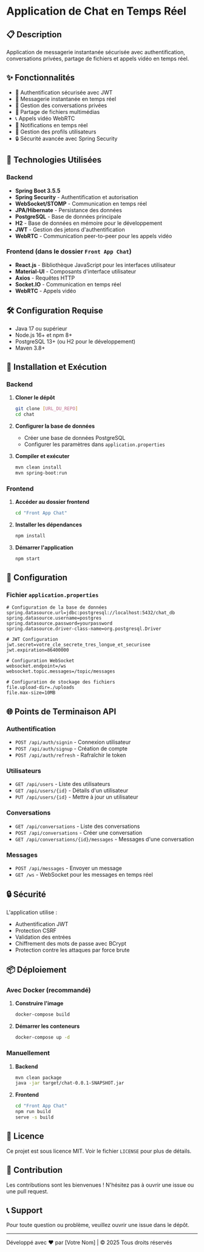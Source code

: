 # Application de Chat en Temps Réel

## 📋 Description
Application de messagerie instantanée sécurisée avec authentification, conversations privées, partage de fichiers et appels vidéo en temps réel.

## ✨ Fonctionnalités

- 🔐 Authentification sécurisée avec JWT
- 💬 Messagerie instantanée en temps réel
- 👥 Gestion des conversations privées
- 📁 Partage de fichiers multimédias
- 📞 Appels vidéo WebRTC
- 🔄 Notifications en temps réel
- 👤 Gestion des profils utilisateurs
- 🔒 Sécurité avancée avec Spring Security

## 🚀 Technologies Utilisées

### Backend
- **Spring Boot 3.5.5**
- **Spring Security** - Authentification et autorisation
- **WebSocket/STOMP** - Communication en temps réel
- **JPA/Hibernate** - Persistance des données
- **PostgreSQL** - Base de données principale
- **H2** - Base de données en mémoire pour le développement
- **JWT** - Gestion des jetons d'authentification
- **WebRTC** - Communication peer-to-peer pour les appels vidéo

### Frontend (dans le dossier `Front App Chat`)
- **React.js** - Bibliothèque JavaScript pour les interfaces utilisateur
- **Material-UI** - Composants d'interface utilisateur
- **Axios** - Requêtes HTTP
- **Socket.IO** - Communication en temps réel
- **WebRTC** - Appels vidéo

## 🛠 Configuration Requise

- Java 17 ou supérieur
- Node.js 16+ et npm 8+
- PostgreSQL 13+ (ou H2 pour le développement)
- Maven 3.8+

## 🚀 Installation et Exécution

### Backend

1. **Cloner le dépôt**
   ```bash
   git clone [URL_DU_REPO]
   cd chat
   ```

2. **Configurer la base de données**
   - Créer une base de données PostgreSQL
   - Configurer les paramètres dans `application.properties`

3. **Compiler et exécuter**
   ```bash
   mvn clean install
   mvn spring-boot:run
   ```

### Frontend

1. **Accéder au dossier frontend**
   ```bash
   cd "Front App Chat"
   ```

2. **Installer les dépendances**
   ```bash
   npm install
   ```

3. **Démarrer l'application**
   ```bash
   npm start
   ```

## 🔧 Configuration

### Fichier `application.properties`
```properties
# Configuration de la base de données
spring.datasource.url=jdbc:postgresql://localhost:5432/chat_db
spring.datasource.username=postgres
spring.datasource.password=yourpassword
spring.datasource.driver-class-name=org.postgresql.Driver

# JWT Configuration
jwt.secret=votre_cle_secrete_tres_longue_et_securisee
jwt.expiration=86400000

# Configuration WebSocket
websocket.endpoint=/ws
websocket.topic.messages=/topic/messages

# Configuration de stockage des fichiers
file.upload-dir=./uploads
file.max-size=10MB
```

## 🌐 Points de Terminaison API

### Authentification
- `POST /api/auth/signin` - Connexion utilisateur
- `POST /api/auth/signup` - Création de compte
- `POST /api/auth/refresh` - Rafraîchir le token

### Utilisateurs
- `GET /api/users` - Liste des utilisateurs
- `GET /api/users/{id}` - Détails d'un utilisateur
- `PUT /api/users/{id}` - Mettre à jour un utilisateur

### Conversations
- `GET /api/conversations` - Liste des conversations
- `POST /api/conversations` - Créer une conversation
- `GET /api/conversations/{id}/messages` - Messages d'une conversation

### Messages
- `POST /api/messages` - Envoyer un message
- `GET /ws` - WebSocket pour les messages en temps réel

## 🔒 Sécurité

L'application utilise :
- Authentification JWT
- Protection CSRF
- Validation des entrées
- Chiffrement des mots de passe avec BCrypt
- Protection contre les attaques par force brute

## 📦 Déploiement

### Avec Docker (recommandé)

1. **Construire l'image**
   ```bash
   docker-compose build
   ```

2. **Démarrer les conteneurs**
   ```bash
   docker-compose up -d
   ```

### Manuellement

1. **Backend**
   ```bash
   mvn clean package
   java -jar target/chat-0.0.1-SNAPSHOT.jar
   ```

2. **Frontend**
   ```bash
   cd "Front App Chat"
   npm run build
   serve -s build
   ```

## 📝 Licence

Ce projet est sous licence MIT. Voir le fichier `LICENSE` pour plus de détails.

## 👥 Contribution

Les contributions sont les bienvenues ! N'hésitez pas à ouvrir une issue ou une pull request.

## 📞 Support

Pour toute question ou problème, veuillez ouvrir une issue dans le dépôt.

---

Développé avec ❤️ par [Votre Nom] | © 2025 Tous droits réservés
